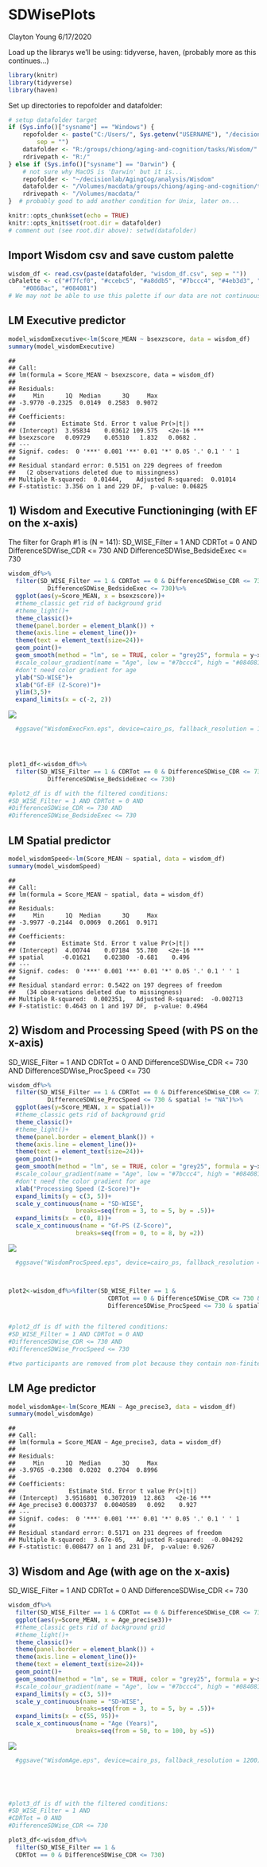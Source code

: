 SDWisePlots
================
Clayton Young
6/17/2020

Load up the librarys we’ll be using: tidyverse, haven, (probably more as
this continues…)

``` r
library(knitr)
library(tidyverse)
library(haven)
```

Set up directories to repofolder and datafolder:

``` r
# setup datafolder target
if (Sys.info()["sysname"] == "Windows") {
    repofolder <- paste("C:/Users/", Sys.getenv("USERNAME"), "/decisionlab/AgingCog/analysis/Wisdom",
        sep = "")
    datafolder <- "R:/groups/chiong/aging-and-cognition/tasks/Wisdom/"
    rdrivepath <- "R:/"
} else if (Sys.info()["sysname"] == "Darwin") {
    # not sure why MacOS is 'Darwin' but it is...
    repofolder <- "~/decisionlab/AgingCog/analysis/Wisdom"
    datafolder <- "/Volumes/macdata/groups/chiong/aging-and-cognition/tasks/Wisdom/"
    rdrivepath <- "/Volumes/macdata/"
}  # probably good to add another condition for Unix, later on...

knitr::opts_chunk$set(echo = TRUE)
knitr::opts_knit$set(root.dir = datafolder)
# comment out (see root.dir above): setwd(datafolder)
```

## Import Wisdom csv and save custom palette

``` r
wisdom_df <- read.csv(paste(datafolder, "wisdom_df.csv", sep = ""))
cbPalette <- c("#f7fcf0", "#ccebc5", "#a8ddb5", "#7bccc4", "#4eb3d3", "#2b8cbe",
    "#0868ac", "#084081")
# We may not be able to use this palette if our data are not continuous...
```

## LM Executive predictor

``` r
model_wisdomExecutive<-lm(Score_MEAN ~ bsexzscore, data = wisdom_df)
summary(model_wisdomExecutive)
```

    ## 
    ## Call:
    ## lm(formula = Score_MEAN ~ bsexzscore, data = wisdom_df)
    ## 
    ## Residuals:
    ##     Min      1Q  Median      3Q     Max 
    ## -3.9770 -0.2325  0.0149  0.2583  0.9072 
    ## 
    ## Coefficients:
    ##             Estimate Std. Error t value Pr(>|t|)    
    ## (Intercept)  3.95834    0.03612 109.575   <2e-16 ***
    ## bsexzscore   0.09729    0.05310   1.832   0.0682 .  
    ## ---
    ## Signif. codes:  0 '***' 0.001 '**' 0.01 '*' 0.05 '.' 0.1 ' ' 1
    ## 
    ## Residual standard error: 0.5151 on 229 degrees of freedom
    ##   (2 observations deleted due to missingness)
    ## Multiple R-squared:  0.01444,    Adjusted R-squared:  0.01014 
    ## F-statistic: 3.356 on 1 and 229 DF,  p-value: 0.06825

## 1\) Wisdom and Executive Functioninging (with EF on the x-axis)

The filter for Graph \#1 is (N = 141): SD\_WISE\_Filter = 1 AND CDRTot =
0 AND DifferenceSDWise\_CDR \<= 730 AND DifferenceSDWise\_BedsideExec
\<= 730

``` r
wisdom_df%>%
  filter(SD_WISE_Filter == 1 & CDRTot == 0 & DifferenceSDWise_CDR <= 730 &
           DifferenceSDWise_BedsideExec <= 730)%>%
  ggplot(aes(y=Score_MEAN, x = bsexzscore))+
  #theme_classic get rid of background grid
  #theme_light()+
  theme_classic()+
  theme(panel.border = element_blank()) + 
  theme(axis.line = element_line())+
  theme(text = element_text(size=24))+
  geom_point()+
  geom_smooth(method = "lm", se = TRUE, color = "grey25", formula = y~x)+
  #scale_colour_gradient(name = "Age", low = "#7bccc4", high = "#084081")+
  #don't need color gradient for age
  ylab("SD-WISE")+
  xlab("Gf-EF (Z-Score)")+
  ylim(3,5)+
  expand_limits(x = c(-2, 2))
```

![](SDWise_Plots_files/figure-gfm/unnamed-chunk-5-1.png)<!-- -->

``` r
  #ggsave("WisdomExecFxn.eps", device=cairo_ps, fallback_resolution = 1200)




plot1_df<-wisdom_df%>%
  filter(SD_WISE_Filter == 1 & CDRTot == 0 & DifferenceSDWise_CDR <= 730 &
           DifferenceSDWise_BedsideExec <= 730)

#plot2_df is df with the filtered conditions: 
#SD_WISE_Filter = 1 AND CDRTot = 0 AND 
#DifferenceSDWise_CDR <= 730 AND 
#DifferenceSDWise_BedsideExec <= 730
```

## LM Spatial predictor

``` r
model_wisdomSpeed<-lm(Score_MEAN ~ spatial, data = wisdom_df)
summary(model_wisdomSpeed)
```

    ## 
    ## Call:
    ## lm(formula = Score_MEAN ~ spatial, data = wisdom_df)
    ## 
    ## Residuals:
    ##     Min      1Q  Median      3Q     Max 
    ## -3.9977 -0.2144  0.0069  0.2661  0.9171 
    ## 
    ## Coefficients:
    ##             Estimate Std. Error t value Pr(>|t|)    
    ## (Intercept)  4.00744    0.07184  55.780   <2e-16 ***
    ## spatial     -0.01621    0.02380  -0.681    0.496    
    ## ---
    ## Signif. codes:  0 '***' 0.001 '**' 0.01 '*' 0.05 '.' 0.1 ' ' 1
    ## 
    ## Residual standard error: 0.5422 on 197 degrees of freedom
    ##   (34 observations deleted due to missingness)
    ## Multiple R-squared:  0.002351,   Adjusted R-squared:  -0.002713 
    ## F-statistic: 0.4643 on 1 and 197 DF,  p-value: 0.4964

## 2\) Wisdom and Processing Speed (with PS on the x-axis)

SD\_WISE\_Filter = 1 AND CDRTot = 0 AND DifferenceSDWise\_CDR \<= 730
AND DifferenceSDWise\_ProcSpeed \<= 730

``` r
wisdom_df%>%
  filter(SD_WISE_Filter == 1 & CDRTot == 0 & DifferenceSDWise_CDR <= 730 &
           DifferenceSDWise_ProcSpeed <= 730 & spatial != "NA")%>%
  ggplot(aes(y=Score_MEAN, x = spatial))+
  #theme_classic gets rid of background grid
  theme_classic()+
  #theme_light()+
  theme(panel.border = element_blank()) + 
  theme(axis.line = element_line())+
  theme(text = element_text(size=24))+
  geom_point()+
  geom_smooth(method = "lm", se = TRUE, color = "grey25", formula = y~x)+
  #scale_colour_gradient(name = "Age", low = "#7bccc4", high = "#084081")+
  #don't need the color gradient for age
  xlab("Processing Speed (Z-Score)")+
  expand_limits(y = c(3, 5))+
  scale_y_continuous(name = "SD-WISE",
                   breaks=seq(from = 3, to = 5, by = .5))+
  expand_limits(x = c(0, 8))+
  scale_x_continuous(name = "Gf-PS (Z-Score)",
                   breaks=seq(from = 0, to = 8, by =2))
```

![](SDWise_Plots_files/figure-gfm/unnamed-chunk-7-1.png)<!-- -->

``` r
  #ggsave("WisdomProcSpeed.eps", device=cairo_ps, fallback_resolution = 1200)



plot2<-wisdom_df%>%filter(SD_WISE_Filter == 1 & 
                            CDRTot == 0 & DifferenceSDWise_CDR <= 730 &
                            DifferenceSDWise_ProcSpeed <= 730 & spatial != "NA")


#plot2_df is df with the filtered conditions: 
#SD_WISE_Filter = 1 AND CDRTot = 0 AND
#DifferenceSDWise_CDR <= 730 AND
#DifferenceSDWise_ProcSpeed <= 730

#two participants are removed from plot because they contain non-finite numbers
```

## LM Age predictor

``` r
model_wisdomAge<-lm(Score_MEAN ~ Age_precise3, data = wisdom_df)
summary(model_wisdomAge)
```

    ## 
    ## Call:
    ## lm(formula = Score_MEAN ~ Age_precise3, data = wisdom_df)
    ## 
    ## Residuals:
    ##     Min      1Q  Median      3Q     Max 
    ## -3.9765 -0.2308  0.0202  0.2704  0.8996 
    ## 
    ## Coefficients:
    ##               Estimate Std. Error t value Pr(>|t|)    
    ## (Intercept)  3.9516801  0.3072019  12.863   <2e-16 ***
    ## Age_precise3 0.0003737  0.0040589   0.092    0.927    
    ## ---
    ## Signif. codes:  0 '***' 0.001 '**' 0.01 '*' 0.05 '.' 0.1 ' ' 1
    ## 
    ## Residual standard error: 0.5171 on 231 degrees of freedom
    ## Multiple R-squared:  3.67e-05,   Adjusted R-squared:  -0.004292 
    ## F-statistic: 0.008477 on 1 and 231 DF,  p-value: 0.9267

## 3\) Wisdom and Age (with age on the x-axis)

SD\_WISE\_Filter = 1 AND CDRTot = 0 AND DifferenceSDWise\_CDR \<= 730

``` r
wisdom_df%>%
  filter(SD_WISE_Filter == 1 & CDRTot == 0 & DifferenceSDWise_CDR <= 730)%>%
  ggplot(aes(y=Score_MEAN, x = Age_precise3))+
  #theme_classic gets rid of background grid
  #theme_light()+
  theme_classic()+
  theme(panel.border = element_blank()) + 
  theme(axis.line = element_line())+
  theme(text = element_text(size=24))+
  geom_point()+
  geom_smooth(method = "lm", se = TRUE, color = "grey25", formula = y~x)+
  #scale_colour_gradient(name = "Age", low = "#7bccc4", high = "#084081")+
  expand_limits(y = c(3, 5))+
  scale_y_continuous(name = "SD-WISE",
                   breaks=seq(from = 3, to = 5, by = .5))+
  expand_limits(x = c(55, 95))+
  scale_x_continuous(name = "Age (Years)",
                   breaks=seq(from = 50, to = 100, by =5))
```

![](SDWise_Plots_files/figure-gfm/unnamed-chunk-9-1.png)<!-- -->

``` r
  #ggsave("WisdomAge.eps", device=cairo_ps, fallback_resolution = 1200)


  
  

#plot3_df is df with the filtered conditions: 
#SD_WISE_Filter = 1 AND 
#CDRTot = 0 AND 
#DifferenceSDWise_CDR <= 730

plot3_df<-wisdom_df%>%
  filter(SD_WISE_Filter == 1 & 
  CDRTot == 0 & DifferenceSDWise_CDR <= 730)
```
